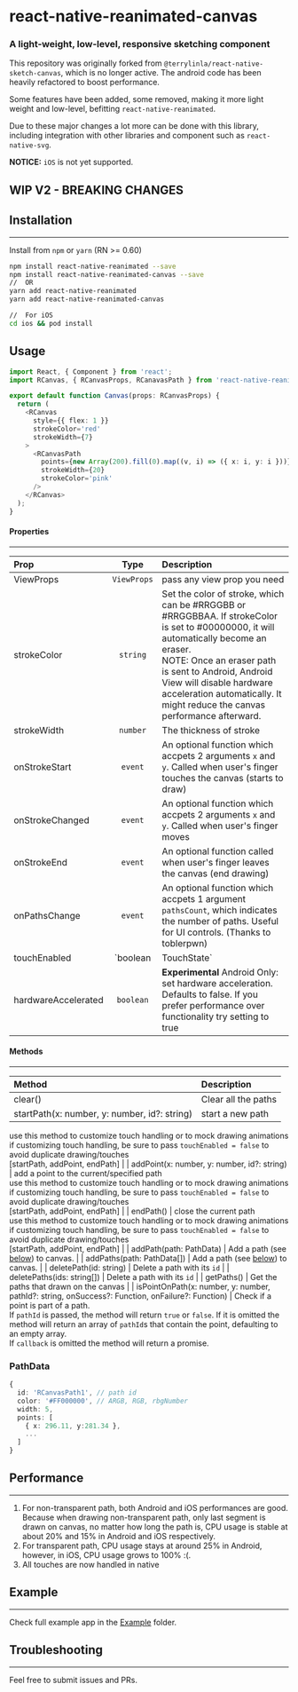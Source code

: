 # react-native-reanimated-canvas

### A light-weight, low-level, responsive sketching component

This repository was originally forked from `@terrylinla/react-native-sketch-canvas`, which is no longer active.
The android code has been heavily refactored to boost performance.

Some features have been added, some removed, making it more light weight and low-level, befitting `react-native-reanimated`.

Due to these major changes a lot more can be done with this library, including integration with other libraries and component such as `react-native-svg`.

**NOTICE:** `iOS` is not yet supported.


## WIP V2 - BREAKING CHANGES


## Installation
-------------
Install from `npm` or `yarn` (RN >= 0.60)
```bash
npm install react-native-reanimated --save
npm install react-native-reanimated-canvas --save
//  OR
yarn add react-native-reanimated
yarn add react-native-reanimated-canvas

//  For iOS
cd ios && pod install
```

## Usage

```ts
import React, { Component } from 'react';
import RCanvas, { RCanvasProps, RCanavasPath } from 'react-native-reanimated-canvas';

export default function Canvas(props: RCanvasProps) {
  return (
    <RCanvas
      style={{ flex: 1 }}
      strokeColor='red'
      strokeWidth={7}
    >
      <RCanvasPath
        points={new Array(200).fill(0).map((v, i) => ({ x: i, y: i }))}
        strokeWidth={20}
        strokeColor='pink'
      />
    </RCanvas>
  );
}

```

#### Properties
-------------
| Prop  | Type | Description |
| :------------ |:---------------:| :---------------| 
| ViewProps | `ViewProps` | pass any view prop you need |
| strokeColor | `string` | Set the color of stroke, which can be #RRGGBB or #RRGGBBAA. If strokeColor is set to #00000000, it will automatically become an eraser. <br/>NOTE: Once an eraser path is sent to Android, Android View will disable hardware acceleration automatically. It might reduce the canvas performance afterward. |
| strokeWidth | `number` | The thickness of stroke |
| onStrokeStart | `event` | An optional function which accpets 2 arguments `x` and `y`. Called when user's finger touches the canvas (starts to draw) |
| onStrokeChanged | `event` | An optional function which accpets 2 arguments `x` and `y`. Called when user's finger moves |
| onStrokeEnd | `event` | An optional function called when user's finger leaves the canvas (end drawing) |
 onPathsChange | `event` | An optional function which accpets 1 argument `pathsCount`, which indicates the number of paths. Useful for UI controls. (Thanks to toblerpwn) |
| touchEnabled | `boolean | TouchState` | If false, disable touching. Default is true.  |
| hardwareAccelerated | `boolean` | **Experimental** Android Only: set hardware acceleration. Defaults to false. If you prefer performance over functionality try setting to true |

#### Methods
-------------
| Method | Description |
| :------------ |:---------------|
| clear() | Clear all the paths |
| startPath(x: number, y: number, id?: string) |    start a new path<br/>
   use this method to customize touch handling or to mock drawing animations<br/>
   if customizing touch handling, be sure to pass `touchEnabled = false` to avoid duplicate drawing/touches<br/>
   [startPath, addPoint, endPath]  |
| addPoint(x: number, y: number, id?: string) |    add a point to the current/specified path<br/>
   use this method to customize touch handling or to mock drawing animations<br/>
   if customizing touch handling, be sure to pass `touchEnabled = false` to avoid duplicate drawing/touches<br/>
   [startPath, addPoint, endPath] |
| endPath() |    close the current path<br/>
   use this method to customize touch handling or to mock drawing animations<br/>
   if customizing touch handling, be sure to pass `touchEnabled = false` to avoid duplicate drawing/touches<br/>
   [startPath, addPoint, endPath]  |
| addPath(path: PathData) | Add a path (see [below](#PathData)) to canvas.  |
| addPaths(path: PathData[]) | Add a path (see [below](#Properties)) to canvas.  |
| deletePath(id: string) | Delete a path with its `id` |
| deletePaths(ids: string[]) | Delete a path with its `id` |
| getPaths() | Get the paths that drawn on the canvas |
| isPointOnPath(x: number, y: number, pathId?: string, onSuccess?: Function, onFailure?: Function) | Check if a point is part of a path. <br/>If `pathId` is passed, the method will return `true` or `false`. If it is omitted the method will return an array of `pathId`s that contain the point, defaulting to an empty array.<br/>If `callback` is omitted the method will return a promise.

### PathData
```ts
{
  id: 'RCanvasPath1', // path id
  color: '#FF000000', // ARGB, RGB, rbgNumber
  width: 5,
  points: [
    { x: 296.11, y:281.34 }, 
    ...
  ]
}
```

## Performance
-------------
1. For non-transparent path, both Android and iOS performances are good. Because when drawing non-transparent path, only last segment is drawn on canvas, no matter how long the path is, CPU usage is stable at about 20% and 15% in Android and iOS respectively. 
1. For transparent path, CPU usage stays at around 25% in Android, however, in iOS, CPU usage grows to 100% :(.
1. All touches are now handled in native

## Example
-------------
Check full example app in the [Example](./CanvasExample) folder.


## Troubleshooting
-------------
Feel free to submit issues and PRs.
